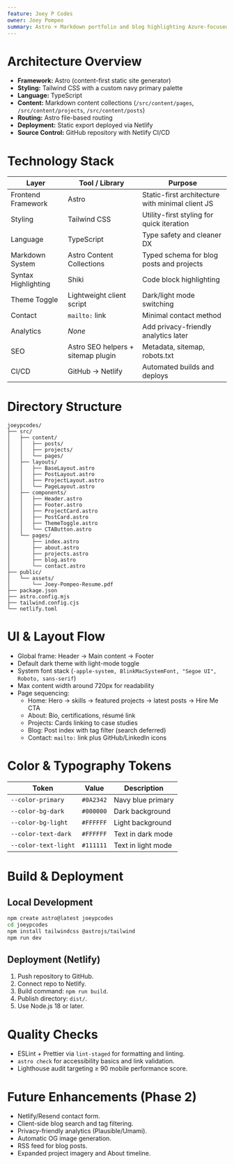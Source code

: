 ```yaml
---
feature: Joey P Codes
owner: Joey Pompeo
summary: Astro + Markdown portfolio and blog highlighting Azure-focused .NET work.
---
```


# Architecture Overview

- **Framework:** Astro (content-first static site generator)
- **Styling:** Tailwind CSS with a custom navy primary palette
- **Language:** TypeScript
- **Content:** Markdown content collections (`/src/content/pages`, `/src/content/projects`, `/src/content/posts`)
- **Routing:** Astro file-based routing
- **Deployment:** Static export deployed via Netlify
- **Source Control:** GitHub repository with Netlify CI/CD

# Technology Stack

| Layer | Tool / Library | Purpose |
|-------|----------------|----------|
| Frontend Framework | Astro | Static-first architecture with minimal client JS |
| Styling | Tailwind CSS | Utility-first styling for quick iteration |
| Language | TypeScript | Type safety and cleaner DX |
| Markdown System | Astro Content Collections | Typed schema for blog posts and projects |
| Syntax Highlighting | Shiki | Code block highlighting |
| Theme Toggle | Lightweight client script | Dark/light mode switching |
| Contact | `mailto:` link | Minimal contact method |
| Analytics | _None_ | Add privacy-friendly analytics later |
| SEO | Astro SEO helpers + sitemap plugin | Metadata, sitemap, robots.txt |
| CI/CD | GitHub → Netlify | Automated builds and deploys |

# Directory Structure

```
joeypcodes/
├── src/
│   ├── content/
│   │   ├── posts/
│   │   ├── projects/
│   │   └── pages/
│   ├── layouts/
│   │   ├── BaseLayout.astro
│   │   ├── PostLayout.astro
│   │   ├── ProjectLayout.astro
│   │   └── PageLayout.astro
│   ├── components/
│   │   ├── Header.astro
│   │   ├── Footer.astro
│   │   ├── ProjectCard.astro
│   │   ├── PostCard.astro
│   │   ├── ThemeToggle.astro
│   │   └── CTAButton.astro
│   └── pages/
│       ├── index.astro
│       ├── about.astro
│       ├── projects.astro
│       ├── blog.astro
│       └── contact.astro
├── public/
│   └── assets/
│       └── Joey-Pompeo-Resume.pdf
├── package.json
├── astro.config.mjs
├── tailwind.config.cjs
└── netlify.toml
```

# UI & Layout Flow

- Global frame: Header → Main content → Footer
- Default dark theme with light-mode toggle
- System font stack (`-apple-system, BlinkMacSystemFont, "Segoe UI", Roboto, sans-serif`)
- Max content width around 720px for readability
- Page sequencing:
  - Home: Hero → skills → featured projects → latest posts → Hire Me CTA
  - About: Bio, certifications, résumé link
  - Projects: Cards linking to case studies
  - Blog: Post index with tag filter (search deferred)
  - Contact: `mailto:` link plus GitHub/LinkedIn icons

# Color & Typography Tokens

| Token | Value | Description |
|--------|--------|-------------|
| `--color-primary` | `#0A2342` | Navy blue primary |
| `--color-bg-dark` | `#000000` | Dark background |
| `--color-bg-light` | `#FFFFFF` | Light background |
| `--color-text-dark` | `#FFFFFF` | Text in dark mode |
| `--color-text-light` | `#111111` | Text in light mode |

# Build & Deployment

## Local Development

```bash
npm create astro@latest joeypcodes
cd joeypcodes
npm install tailwindcss @astrojs/tailwind
npm run dev
```

## Deployment (Netlify)

1. Push repository to GitHub.
2. Connect repo to Netlify.
3. Build command: `npm run build`.
4. Publish directory: `dist/`.
5. Use Node.js 18 or later.

# Quality Checks

- ESLint + Prettier via `lint-staged` for formatting and linting.
- `astro check` for accessibility basics and link validation.
- Lighthouse audit targeting ≥ 90 mobile performance score.

# Future Enhancements (Phase 2)

- Netlify/Resend contact form.
- Client-side blog search and tag filtering.
- Privacy-friendly analytics (Plausible/Umami).
- Automatic OG image generation.
- RSS feed for blog posts.
- Expanded project imagery and About timeline.

